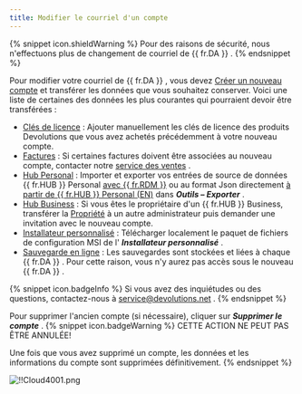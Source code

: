 ```yaml
---
title: Modifier le courriel d'un compte
---
```

{% snippet icon.shieldWarning %} 
Pour des raisons de sécurité, nous n'effectuons plus de changement de courriel de {{ fr.DA }} . 
{% endsnippet %}
 
Pour modifier votre courriel de {{ fr.DA }} , vous devez [Créer un nouveau compte](/fr/cloud/devolutions-account/create-devolutions-account/) et transférer les données que vous souhaitez conserver. Voici une liste de certaines des données les plus courantes qui pourraient devoir être transférées :  

* [Clés de licence](/fr/cloud/portal/serials/) : Ajouter manuellement les clés de licence des produits Devolutions que vous avez achetés précédemment à votre nouveau compte.  
* [Factures](/fr/cloud/portal/invoices/) : Si certaines factures doivent être associées au nouveau compte, contacter notre [service des ventes](mailto:sales@devolutions.net) .  
* [Hub Personal](/fr/cloud/hub-personal/) : Importer et exporter vos entrées de source de données {{ fr.HUB }} Personal [avec {{ fr.RDM }}](/fr/kb/remote-desktop-manager/how-to-articles/export-import-entries/) ou au format Json directement [à partir de {{ fr.HUB }} Personal (EN)](/kb/password-hub/how-to-articles/import-export-data-hub-personal/) dans ***Outils – Exporter*** .  
* [Hub Business](/fr/cloud/hub-business/) : Si vous êtes le propriétaire d'un {{ fr.HUB }} Business, transférer la [Propriété](/fr/hub/web-interface/hub-overview/administration/management/users/hub-ownership/) à un autre administrateur puis demander une invitation avec le nouveau compte. 
* [Installateur personnalisé](/fr/cloud/rdm-online-services/custom-installer/) : Télécharger localement le paquet de fichiers de configuration MSI de l' ***Installateur personnalisé*** . 
* [Sauvegarde en ligne](/fr/cloud/rdm-online-services/online-backup/) : Les sauvegardes sont stockées et liées à chaque {{ fr.DA }} . Pour cette raison, vous n'y aurez pas accès sous le nouveau {{ fr.DA }} .  

{% snippet icon.badgeInfo %} 
Si vous avez des inquiétudes ou des questions, contactez-nous à [service@devolutions.net](mailto:service@devolutions.net) . 
{% endsnippet %}
 
Pour supprimer l'ancien compte (si nécessaire), cliquer sur ***Supprimer le compte*** . 
{% snippet icon.badgeWarning %} 
CETTE ACTION NE PEUT PAS ÊTRE ANNULÉE!  

Une fois que vous avez supprimé un compte, les données et les informations du compte sont supprimées définitivement. 
{% endsnippet %}
 
![!!Cloud4001.png](/img/fr/cloud/Cloud4001.png) 

